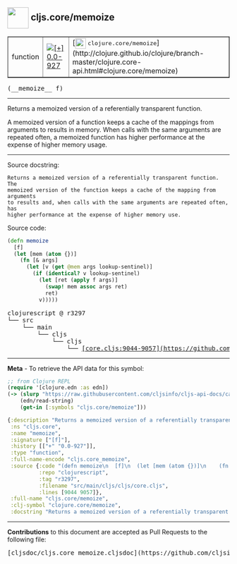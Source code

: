 ## <img width="48px" valign="middle" src="http://i.imgur.com/Hi20huC.png"> cljs.core/memoize

 <table border="1">
<tr>

<td>function</td>
<td><a href="https://github.com/cljsinfo/cljs-api-docs/tree/0.0-927"><img valign="middle" alt="[+] 0.0-927" src="https://img.shields.io/badge/+-0.0--927-lightgrey.svg"></a> </td>
<td>
[<img height="24px" valign="middle" src="http://i.imgur.com/1GjPKvB.png"> <samp>clojure.core/memoize</samp>](http://clojure.github.io/clojure/branch-master/clojure.core-api.html#clojure.core/memoize)
</td>
</tr>
</table>

 <samp>
(__memoize__ f)<br>
</samp>

---

Returns a memoized version of a referentially transparent function.

A memoized version of a function keeps a cache of the mappings from arguments to
results in memory. When calls with the same arguments are repeated often, a
memoized function has higher performance at the expense of higher memory usage.

---



Source docstring:

```
Returns a memoized version of a referentially transparent function. The
memoized version of the function keeps a cache of the mapping from arguments
to results and, when calls with the same arguments are repeated often, has
higher performance at the expense of higher memory use.
```

Source code:

```clj
(defn memoize
  [f]
  (let [mem (atom {})]
    (fn [& args]
      (let [v (get @mem args lookup-sentinel)]
        (if (identical? v lookup-sentinel)
          (let [ret (apply f args)]
            (swap! mem assoc args ret)
            ret)
          v)))))
```

 <pre>
clojurescript @ r3297
└── src
    └── main
        └── cljs
            └── cljs
                └── <ins>[core.cljs:9044-9057](https://github.com/clojure/clojurescript/blob/r3297/src/main/cljs/cljs/core.cljs#L9044-L9057)</ins>
</pre>


---

__Meta__ - To retrieve the API data for this symbol:

```clj
;; from Clojure REPL
(require '[clojure.edn :as edn])
(-> (slurp "https://raw.githubusercontent.com/cljsinfo/cljs-api-docs/catalog/cljs-api.edn")
    (edn/read-string)
    (get-in [:symbols "cljs.core/memoize"]))
```

```clj
{:description "Returns a memoized version of a referentially transparent function.\n\nA memoized version of a function keeps a cache of the mappings from arguments to\nresults in memory. When calls with the same arguments are repeated often, a\nmemoized function has higher performance at the expense of higher memory usage.",
 :ns "cljs.core",
 :name "memoize",
 :signature ["[f]"],
 :history [["+" "0.0-927"]],
 :type "function",
 :full-name-encode "cljs.core_memoize",
 :source {:code "(defn memoize\n  [f]\n  (let [mem (atom {})]\n    (fn [& args]\n      (let [v (get @mem args lookup-sentinel)]\n        (if (identical? v lookup-sentinel)\n          (let [ret (apply f args)]\n            (swap! mem assoc args ret)\n            ret)\n          v)))))",
          :repo "clojurescript",
          :tag "r3297",
          :filename "src/main/cljs/cljs/core.cljs",
          :lines [9044 9057]},
 :full-name "cljs.core/memoize",
 :clj-symbol "clojure.core/memoize",
 :docstring "Returns a memoized version of a referentially transparent function. The\nmemoized version of the function keeps a cache of the mapping from arguments\nto results and, when calls with the same arguments are repeated often, has\nhigher performance at the expense of higher memory use."}

```

---

__Contributions__ to this document are accepted as Pull Requests to the following file:

 <pre>
[cljsdoc/cljs.core_memoize.cljsdoc](https://github.com/cljsinfo/cljs-api-docs/blob/master/cljsdoc/cljs.core_memoize.cljsdoc)
</pre>

